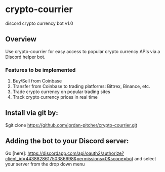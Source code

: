 # crypto-courrier
discord crypto currency bot v1.0

## Overview
Use crypto-courrier for easy access to popular crypto currency APIs via a Discord helper bot.

### Features to be implemented
1. Buy/Sell from Coinbase
2. Transfer from Coinbase to trading platforms: Bittrex, Binance, etc.
3. Trade crypto currency on popular trading sites
4. Track crypto currency prices in real time


## Install via git by:
$git clone https://github.com/jordan-pitcher/crypto-courrier.git

## Adding the bot to your Discord server:

Go [here]: https://discordapp.com/api/oauth2/authorize?client_id=443882861750386698&permissions=0&scope=bot and select your server from the drop down menu
